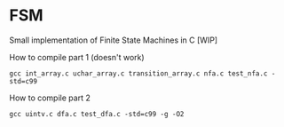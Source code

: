 # FSM
Small implementation of Finite State Machines in C [WIP]

How to compile part 1 (doesn't work)
```
gcc int_array.c uchar_array.c transition_array.c nfa.c test_nfa.c -std=c99
```

How to compile part 2
```
gcc uintv.c dfa.c test_dfa.c -std=c99 -g -O2
```
